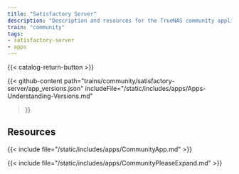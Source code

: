 ```yaml
---
title: "Satisfactory Server"
description: "Description and resources for the TrueNAS community application called Satisfactory Server."
train: "community"
tags:
- satisfactory-server
- apps
---
```


{{< catalog-return-button >}}

{{< github-content 
    path="trains/community/satisfactory-server/app_versions.json"
	includeFile="/static/includes/apps/Apps-Understanding-Versions.md"
>}}

## Resources

{{< include file="/static/includes/apps/CommunityApp.md" >}}

{{< include file="/static/includes/apps/CommunityPleaseExpand.md" >}}

<!--
<div class="docs-sections">

{{< doc-card title="<appname> Deployments" link="/resources/"
descr="How to deploy and configure the <appname> app." >}}

</div>
-->
